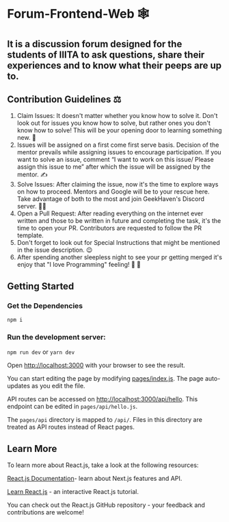 # Forum-Frontend-Web 🕸️
It is a discussion forum designed for the students of IIITA to ask questions, share their experiences and to know what their peeps are up to.
---
## Contribution Guidelines ⚖️
1. Claim Issues: It doesn't matter whether you know how to solve it. Don't look out for issues you know how to solve, but rather ones you don't know how to solve! This      will be your opening door to learning something new. 💪
2. Issues will be assigned on a first come first serve basis. Decision of the mentor prevails while assigning issues to encourage participation. If you want to solve an    issue, comment “I want to work on this issue/ Please assign this issue to me” after which the issue will be assigned by the mentor. ✍️
3. Solve Issues: After claiming the issue, now it's the time to explore ways on how to proceed. Mentors and Google will be to your rescue here. Take advantage of both to    the most and join GeekHaven's Discord server. 👨‍💻
4. Open a Pull Request: After reading everything on the internet ever written and those to be written in future and completing the task, it's the time to open your PR.      Contributors are requested to follow the PR template.
5. Don't forget to look out for Special Instructions that might be mentioned in the issue description. 😉
6. After spending another sleepless night to see your pr getting merged it's enjoy that "I love Programming" feeling! 🤩 🍻

## Getting Started
### Get the Dependencies
`npm i`
### Run the development server:
`npm run dev`
or
`yarn dev`

Open [http://localhost:3000](http://localhost:3000) with your browser to see the result.


You can start editing the page by modifying [pages/index.js](pages/index.js). The page auto-updates as you edit the file.


API routes can be accessed on [http://localhost:3000/api/hello](http://localhost:3000). This endpoint can be edited in `pages/api/hello.js`.

The `pages/api` directory is mapped to `/api/`. Files in this directory are treated as API routes instead of React pages.

## Learn More
To learn more about React.js, take a look at the following resources:

[React.js Documentation](https://reactjs.org/docs/getting-started.html)- learn about Next.js features and API.

[Learn React.js](https://reactjs.org/docs/react-api.html) - an interactive React.js tutorial.

You can check out the React.js GitHub repository - your feedback and contributions are welcome!
